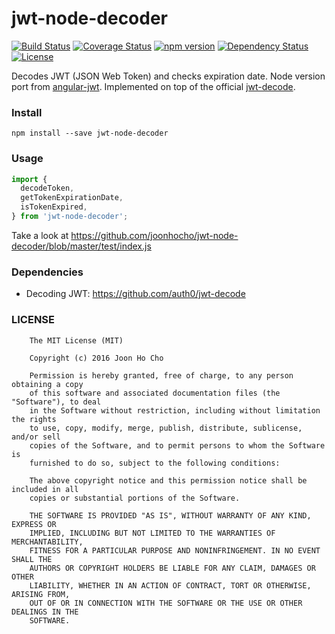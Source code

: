 # jwt-node-decoder
[![Build Status](https://travis-ci.org/joonhocho/jwt-node-decoder.svg?branch=master)](https://travis-ci.org/joonhocho/jwt-node-decoder)
[![Coverage Status](https://coveralls.io/repos/github/joonhocho/jwt-node-decoder/badge.svg?branch=master)](https://coveralls.io/github/joonhocho/jwt-node-decoder?branch=master)
[![npm version](https://badge.fury.io/js/jwt-node-decoder.svg)](https://badge.fury.io/js/jwt-node-decoder)
[![Dependency Status](https://david-dm.org/joonhocho/jwt-node-decoder.svg)](https://david-dm.org/joonhocho/jwt-node-decoder)
[![License](http://img.shields.io/:license-mit-blue.svg)](http://doge.mit-license.org)

Decodes JWT (JSON Web Token) and checks expiration date. Node version port from [angular-jwt](https://github.com/auth0/angular-jwt).
Implemented on top of the official [jwt-decode](https://github.com/auth0/jwt-decode).

### Install
```
npm install --save jwt-node-decoder
```

### Usage
```javascript
import {
  decodeToken,
  getTokenExpirationDate,
  isTokenExpired,
} from 'jwt-node-decoder';
```

Take a look at https://github.com/joonhocho/jwt-node-decoder/blob/master/test/index.js


### Dependencies
 - Decoding JWT: https://github.com/auth0/jwt-decode


### LICENSE
```
    The MIT License (MIT)
    
    Copyright (c) 2016 Joon Ho Cho
    
    Permission is hereby granted, free of charge, to any person obtaining a copy
    of this software and associated documentation files (the "Software"), to deal
    in the Software without restriction, including without limitation the rights
    to use, copy, modify, merge, publish, distribute, sublicense, and/or sell
    copies of the Software, and to permit persons to whom the Software is
    furnished to do so, subject to the following conditions:
    
    The above copyright notice and this permission notice shall be included in all
    copies or substantial portions of the Software.
    
    THE SOFTWARE IS PROVIDED "AS IS", WITHOUT WARRANTY OF ANY KIND, EXPRESS OR
    IMPLIED, INCLUDING BUT NOT LIMITED TO THE WARRANTIES OF MERCHANTABILITY,
    FITNESS FOR A PARTICULAR PURPOSE AND NONINFRINGEMENT. IN NO EVENT SHALL THE
    AUTHORS OR COPYRIGHT HOLDERS BE LIABLE FOR ANY CLAIM, DAMAGES OR OTHER
    LIABILITY, WHETHER IN AN ACTION OF CONTRACT, TORT OR OTHERWISE, ARISING FROM,
    OUT OF OR IN CONNECTION WITH THE SOFTWARE OR THE USE OR OTHER DEALINGS IN THE
    SOFTWARE.
```
